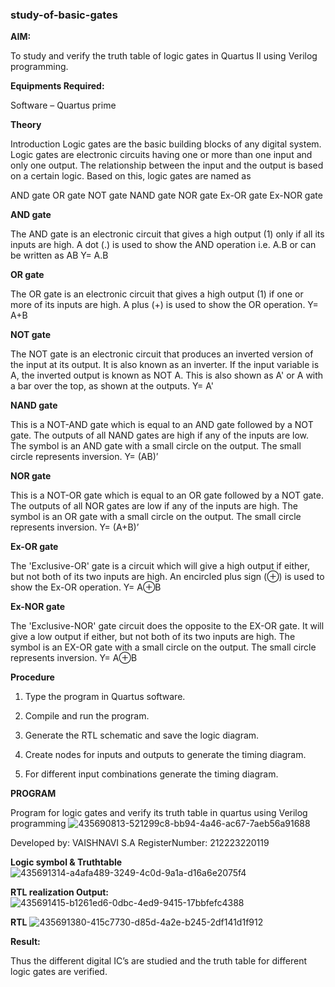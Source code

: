 ### study-of-basic-gates

**AIM:** 

To study and verify the truth table of logic gates in Quartus II using Verilog programming.

**Equipments Required:**

Software – Quartus prime 

**Theory**

Introduction Logic gates are the basic building blocks of any digital system. Logic gates are electronic circuits having one or more than one input and only one output. The relationship between the input and the output is based on a certain logic. Based on this, logic gates are named as

AND gate OR gate NOT gate NAND gate NOR gate Ex-OR gate Ex-NOR gate

**AND gate**

The AND gate is an electronic circuit that gives a high output (1) only if all its inputs are high. A dot (.) is used to show the AND operation i.e. A.B or can be written as AB
Y= A.B

**OR gate** 

The OR gate is an electronic circuit that gives a high output (1) if one or more of its inputs are high. A plus (+) is used to show the OR operation.
Y= A+B

**NOT gate**

The NOT gate is an electronic circuit that produces an inverted version of the input at its output. It is also known as an inverter. If the input variable is A, the inverted output is known as NOT A. This is also shown as A' or A with a bar over the top, as shown at the outputs.
Y= A'

**NAND gate**

This is a NOT-AND gate which is equal to an AND gate followed by a NOT gate. The outputs of all NAND gates are high if any of the inputs are low. The symbol is an AND gate with a small circle on the output. The small circle represents inversion.
Y= (AB)’

**NOR gate**

This is a NOT-OR gate which is equal to an OR gate followed by a NOT gate. The outputs of all NOR gates are low if any of the inputs are high. The symbol is an OR gate with a small circle on the output. The small circle represents inversion.
Y= (A+B)’

**Ex-OR gate**

The 'Exclusive-OR' gate is a circuit which will give a high output if either, but not both of its two inputs are high. An encircled plus sign (⊕) is used to show the Ex-OR operation.
Y= A⊕B

**Ex-NOR gate**

The 'Exclusive-NOR' gate circuit does the opposite to the EX-OR gate. It will give a low output if either, but not both of its two inputs are high. The symbol is an EX-OR gate with a small circle on the output. The small circle represents inversion.
Y= A⊕B

**Procedure** 

1.	Type the program in Quartus software.

2.	Compile and run the program.

3.	Generate the RTL schematic and save the logic diagram.

4.	Create nodes for inputs and outputs to generate the timing diagram.

5.	For different input combinations generate the timing diagram.


**PROGRAM**

Program for logic gates and verify its truth table in quartus using Verilog programming
![435690813-521299c8-bb94-4a46-ac67-7aeb56a91688](https://github.com/user-attachments/assets/16556e83-b1c0-4267-9d8b-46b448130049)


 Developed by: VAISHNAVI S.A RegisterNumber: 212223220119
 
**Logic symbol & Truthtable**
![435691314-a4afa489-3249-4c0d-9a1a-d16a6e2075f4](https://github.com/user-attachments/assets/57d8dd13-f5fa-42f2-84f5-275ba3e1968b)

**RTL realization Output:** 
![435691415-b1261ed6-0dbc-4ed9-9415-17bbfefc4388](https://github.com/user-attachments/assets/29568cc3-81fe-4333-aef6-3688cb2ef27d)

**RTL**
![435691380-415c7730-d85d-4a2e-b245-2df141d1f912](https://github.com/user-attachments/assets/1ddb6c26-197a-488a-9afb-b24fc3d1aa48)


**Result:**

Thus the different digital IC’s are studied and the truth table for different logic gates are verified.

